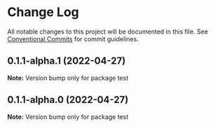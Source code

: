 # Change Log

All notable changes to this project will be documented in this file.
See [Conventional Commits](https://conventionalcommits.org) for commit guidelines.

## 0.1.1-alpha.1 (2022-04-27)

**Note:** Version bump only for package test

## 0.1.1-alpha.0 (2022-04-27)

**Note:** Version bump only for package test
